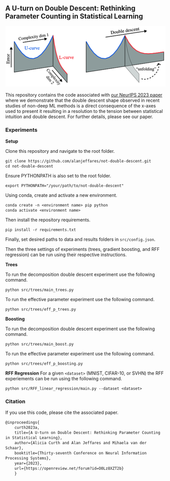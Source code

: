 ## A U-turn on Double Descent: Rethinking Parameter Counting in Statistical Learning

[![pdf](figure.jpg)](https://openreview.net/forum?id=O0Lz8XZT2b)

This repository contains the code associated with [our NeurIPS 2023 paper](https://openreview.net/forum?id=n6H86gW8u0d) where we demonstrate that the double descent shape observed in recent studies of non-deep ML methods is a direct consequence of the x-axes used to present it resulting in a resolution to the tension between statistical intuition and double descent. For further details, please see our paper.

### Experiments
**Setup**

Clone this repository and navigate to the root folder.
```
git clone https://github.com/alanjeffares/not-double-descent.git
cd not-double-descent
```
Ensure PYTHONPATH is also set to the root folder.
```
export PYTHONPATH="/your/path/to/not-double-descent"
```
Using conda, create and activate a new environment. 
```
conda create -n <environment name> pip python
conda activate <environment name>
```
Then install the repository requirements.
```
pip install -r requirements.txt
```
Finally, set desired paths to data and results folders in `src/config.json`.

Then the three settings of experiments (trees, gradient boosting, and RFF regression) can be run using their respective instructions.

**Trees**

To run the decomposition double descent experiment use the following command.
```
python src/trees/main_trees.py
```
To run the effective parameter experiment use the following command.
```
python src/trees/eff_p_trees.py
```


**Boosting**

To run the decomposition double descent experiment use the following command.
```
python src/trees/main_boost.py
```
To run the effective parameter experiment use the following command.
```
python src/trees/eff_p_boosting.py
```

**RFF Regression**
For a given `<dataset>` (MNIST, CIFAR-10, or SVHN) the RFF experiements can be run using the following command.
```
python src/RFF_linear_regression/main.py --dataset <dataset>
```


### Citation
If you use this code, please cite the associated paper.
```
@inproceedings{
    curth2023a,
    title={A U-turn on Double Descent: Rethinking Parameter Counting in Statistical Learning},
    author={Alicia Curth and Alan Jeffares and Mihaela van der Schaar},
    booktitle={Thirty-seventh Conference on Neural Information Processing Systems},
    year={2023},
    url={https://openreview.net/forum?id=O0Lz8XZT2b}
    }
```

